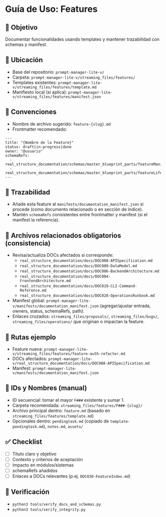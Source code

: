 # Guía de Uso: Features

## 🎯 Objetivo
Documentar funcionalidades usando templates y mantener trazabilidad con schemas y manifest.

## 📁 Ubicación
- Base del repositorio: `prompt-manager-lite-v/`
- Carpeta: `prompt-manager-lite-v/streaming_files/features/`
- Templates existentes: `prompt-manager-lite-v/streaming_files/features/template.md`
- Manifiesto local (si aplica): `prompt-manager-lite-v/streaming_files/features/manifest.json`

## 🧩 Convenciones
- Nombre de archivo sugerido: `feature-{slug}.md`
- Frontmatter recomendado:
```
---
title: "{Nombre de la Feature}"
status: draft|in-progress|done
owner: "@usuario"
schemaRefs:
  - real_structure_documentation/schemas/master_blueprint_parts/featureManifest.json
  - real_structure_documentation/schemas/master_blueprint_parts/featureLifecycle.json
---
```

## 🔗 Trazabilidad
- Añade esta feature al `manifests/documentation_manifest.json` si procede (como documento relacionado o en sección de índice).
- Mantén `schemaRefs` consistentes entre frontmatter y manifest (si el manifest la referencia).

## 🧷 Archivos relacionados obligatorios (consistencia)
- Revisa/actualiza DOCs afectados si corresponde:
  - `real_structure_documentation/docs/DOC008-APISpecification.md`
  - `real_structure_documentation/docs/DOC009-DataModel.md`
  - `real_structure_documentation/docs/DOC006-BackendArchitecture.md`
  - `real_structure_documentation/docs/DOC004-FrontendArchitecture.md`
  - `real_structure_documentation/docs/DOC019-CLI-Command-Reference.md`
  - `real_structure_documentation/docs/DOC028-OperationsRunbook.md`
- Manifest global: `prompt-manager-lite-v/manifests/documentation_manifest.json` (agregar/ajustar entrada, owners, status, schemaRefs, path).
- Enlaces cruzados: `streaming_files/proposals/`, `streaming_files/bugs/`, `streaming_files/operations/` que originan o impactan la feature.

## 📎 Rutas ejemplo
- Feature nueva: `prompt-manager-lite-v/streaming_files/features/feature-auth-refactor.md`
- DOCs afectados: `prompt-manager-lite-v/real_structure_documentation/docs/DOC008-APISpecification.md`
- Manifest: `prompt-manager-lite-v/manifests/documentation_manifest.json`

## 🔢 IDs y Nombres (manual)
- ID secuencial: tomar el mayor `F###` existente y sumar 1.
- Carpeta recomendada: `streaming_files/features/F###-{slug}/`
- Archivo principal dentro: `feature.md` (basado en `streaming_files/features/template.md`)
- Opcionales dentro: `pendingtask.md` (copiado de `template-pendingtask.md`), `notes.md`, `assets/`

## ✅ Checklist
- [ ] Título claro y objetivo
- [ ] Contexto y criterios de aceptación
- [ ] Impacto en módulos/sistemas
- [ ] schemaRefs añadidos
- [ ] Enlaces a DOCs relevantes (p.ej. `DOC030-FeatureIndex.md`)

## 🧪 Verificación
- `python3 tools/verify_docs_and_schemas.py`
- `python3 tools/verify_integrity.py`
